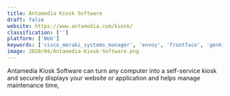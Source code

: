```yaml
---
title: Antamedia Kiosk Software
draft: false 
website: https://www.antamedia.com/kiosk/
classification: ['']
platform: ['Web']
keywords: ['cisco_meraki_systems_manager', 'envoy', 'frontface', 'genkiosk', 'gokiosk', 'hexnode_mdm', 'intera_information_kiosk', 'kioware', 'mobileiron', 'netkiosk', 'netkiosk_kiosk_software.', 'porteus_kiosk', 'proxyclick', 'rapidrollout', 'sitekiosk', 'surferquest', 'totally_unattended_kiosk', 'wso2_api_manager', 'whosonlocation', 'friendlyway_secure_browser', 'itouch']
image: 2020/04/Antamedia-Kiosk-Software.png
---
```

Antamedia Kiosk Software can turn any computer into a self-service kiosk and securely displays your website or application and helps manage maintenance time,